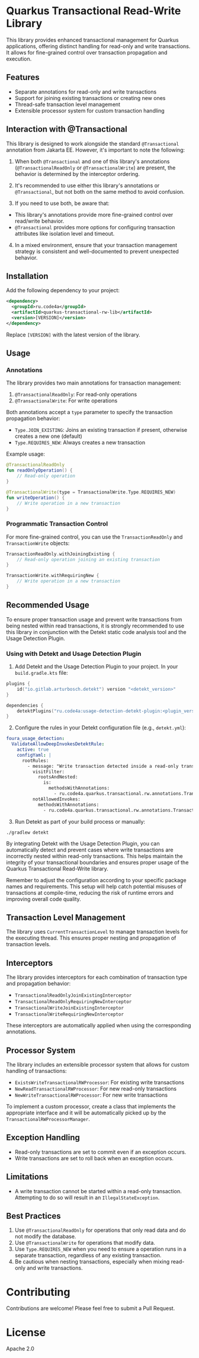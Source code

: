 # Quarkus Transactional Read-Write Library

This library provides enhanced transactional management for Quarkus applications, offering distinct handling for read-only and write transactions. It allows for fine-grained control over transaction propagation and execution.

## Features

- Separate annotations for read-only and write transactions
- Support for joining existing transactions or creating new ones
- Thread-safe transaction level management
- Extensible processor system for custom transaction handling

## Interaction with @Transactional

This library is designed to work alongside the standard `@Transactional` annotation from Jakarta EE. However, it's important to note the following:

1. When both `@Transactional` and one of this library's annotations (`@TransactionalReadOnly` or `@TransactionalWrite`) are present, the behavior is determined by the interceptor ordering.

2. It's recommended to use either this library's annotations or `@Transactional`, but not both on the same method to avoid confusion.

3. If you need to use both, be aware that:
  - This library's annotations provide more fine-grained control over read/write behavior.
  - `@Transactional` provides more options for configuring transaction attributes like isolation level and timeout.

4. In a mixed environment, ensure that your transaction management strategy is consistent and well-documented to prevent unexpected behavior.

## Installation

Add the following dependency to your project:

```xml
<dependency>
  <groupId>ru.code4a</groupId>
  <artifactId>quarkus-transactional-rw-lib</artifactId>
  <version>[VERSION]</version>
</dependency>
```

Replace `[VERSION]` with the latest version of the library.

## Usage

### Annotations

The library provides two main annotations for transaction management:

1. `@TransactionalReadOnly`: For read-only operations
2. `@TransactionalWrite`: For write operations

Both annotations accept a `type` parameter to specify the transaction propagation behavior:

- `Type.JOIN_EXISTING`: Joins an existing transaction if present, otherwise creates a new one (default)
- `Type.REQUIRES_NEW`: Always creates a new transaction

Example usage:

```kotlin
@TransactionalReadOnly
fun readOnlyOperation() {
    // Read-only operation
}

@TransactionalWrite(type = TransactionalWrite.Type.REQUIRES_NEW)
fun writeOperation() {
    // Write operation in a new transaction
}
```

### Programmatic Transaction Control

For more fine-grained control, you can use the `TransactionReadOnly` and `TransactionWrite` objects:

```kotlin
TransactionReadOnly.withJoiningExisting {
    // Read-only operation joining an existing transaction
}

TransactionWrite.withRequiringNew {
    // Write operation in a new transaction
}
```

## Recommended Usage

To ensure proper transaction usage and prevent write transactions from being nested within read transactions, it is strongly recommended to use this library in conjunction with the Detekt static code analysis tool and the Usage Detection Plugin.

### Using with Detekt and Usage Detection Plugin

1. Add Detekt and the Usage Detection Plugin to your project. In your `build.gradle.kts` file:

```kotlin
plugins {
    id("io.gitlab.arturbosch.detekt") version "<detekt_version>"
}

dependencies {
    detektPlugins("ru.code4a:usage-detection-detekt-plugin:<plugin_version>")
}
```

2. Configure the rules in your Detekt configuration file (e.g., `detekt.yml`):

```yaml
foura_usage_detection:
  ValidateAllowDeepInvokesDetektRule:
    active: true
    configYaml: |
      rootRules:
        - message: "Write transaction detected inside a read-only transaction"
          visitFilter:
            rootsAndNested:
              is:
                methodsWithAnnotations:
                  - ru.code4a.quarkus.transactional.rw.annotations.TransactionalReadOnly
          notAllowedInvokes:
            methodsWithAnnotations:
              - ru.code4a.quarkus.transactional.rw.annotations.TransactionalWrite
```

3. Run Detekt as part of your build process or manually:

```shell
./gradlew detekt
```

By integrating Detekt with the Usage Detection Plugin, you can automatically detect and prevent cases where write transactions are incorrectly nested within read-only transactions. This helps maintain the integrity of your transactional boundaries and ensures proper usage of the Quarkus Transactional Read-Write library.

Remember to adjust the configuration according to your specific package names and requirements. This setup will help catch potential misuses of transactions at compile-time, reducing the risk of runtime errors and improving overall code quality.

## Transaction Level Management

The library uses `CurrentTransactionLevel` to manage transaction levels for the executing thread. This ensures proper nesting and propagation of transaction levels.

## Interceptors

The library provides interceptors for each combination of transaction type and propagation behavior:

- `TransactionalReadOnlyJoinExistingInterceptor`
- `TransactionalReadOnlyRequiringNewInterceptor`
- `TransactionalWriteJoinExistingInterceptor`
- `TransactionalWriteRequiringNewInterceptor`

These interceptors are automatically applied when using the corresponding annotations.

## Processor System

The library includes an extensible processor system that allows for custom handling of transactions:

- `ExistsWriteTransactionalRWProcessor`: For existing write transactions
- `NewReadTransactionalRWProcessor`: For new read-only transactions
- `NewWriteTransactionalRWProcessor`: For new write transactions

To implement a custom processor, create a class that implements the appropriate interface and it will be automatically picked up by the `TransactionalRWProcessorManager`.

## Exception Handling

- Read-only transactions are set to commit even if an exception occurs.
- Write transactions are set to roll back when an exception occurs.

## Limitations

- A write transaction cannot be started within a read-only transaction. Attempting to do so will result in an `IllegalStateException`.

## Best Practices

1. Use `@TransactionalReadOnly` for operations that only read data and do not modify the database.
2. Use `@TransactionalWrite` for operations that modify data.
3. Use `Type.REQUIRES_NEW` when you need to ensure a operation runs in a separate transaction, regardless of any existing transaction.
4. Be cautious when nesting transactions, especially when mixing read-only and write transactions.

# Contributing

Contributions are welcome! Please feel free to submit a Pull Request.

# License

Apache 2.0
